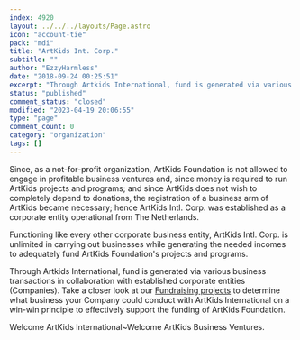 ```yaml
---
index: 4920
layout: ../../../layouts/Page.astro
icon: "account-tie"
pack: "mdi"
title: "ArtKids Int. Corp."
subtitle: ""
author: "EzzyHarmless"
date: "2018-09-24 00:25:51"
excerpt: "Through Artkids International, fund is generated via various business transactions in collaboration with established corporate entities (Companies) on a win-win principle to effectively support the funding of ArtKids Foundation."
status: "published"
comment_status: "closed"
modified: "2023-04-19 20:06:55"
type: "page"
comment_count: 0
category: "organization"
tags: []
---
```


Since, as a not-for-profit organization, ArtKids Foundation is not allowed to engage in profitable business ventures and, since money is required to run ArtKids projects and programs; and since ArtKids does not wish to completely depend to donations, the registration of a business arm of ArtKids became necessary; hence ArtKids Intl. Corp. was established as a corporate entity operational from The Netherlands.

Functioning like every other corporate business entity, ArtKids Intl. Corp. is unlimited in carrying out businesses while generating the needed incomes to adequately fund ArtKids Foundation's projects and programs.

Through Artkids International, fund is generated via various business transactions in collaboration with established corporate entities (Companies). Take a closer look at our [Fundraising projects](/en/fundraising-projects/) to determine what business your Company could conduct with ArtKids International on a win-win principle to effectively support the funding of ArtKids Foundation.

Welcome ArtKids International~Welcome ArtKids Business Ventures.